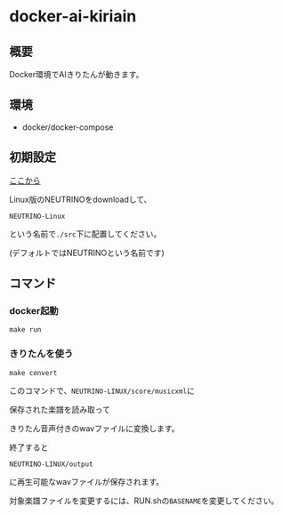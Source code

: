 # docker-ai-kiriain

## 概要

Docker環境でAIきりたんが動きます。


## 環境

- docker/docker-compose


## 初期設定


[ここから](https://n3utrino.work/downloads/NEUTRINO-MAIN-Linux_v0.102.zip)


Linux版のNEUTRINOをdownloadして、

`NEUTRINO-Linux`

という名前で`./src`下に配置してください。

(デフォルトではNEUTRINOという名前です)


## コマンド


### docker起動

```
make run
```


### きりたんを使う

```
make convert
```


このコマンドで、`NEUTRINO-LINUX/score/musicxml`に

保存された楽譜を読み取って

きりたん音声付きのwavファイルに変換します。



終了すると

`NEUTRINO-LINUX/output`

に再生可能なwavファイルが保存されます。


対象楽譜ファイルを変更するには、RUN.shの`BASENAME`を変更してください。
